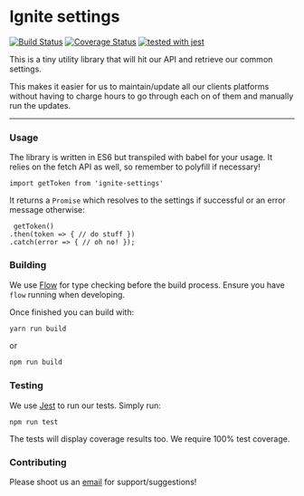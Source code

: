 # Ignite settings

[![Build Status](https://travis-ci.org/igniteonline/ignite-settings.svg?branch=master)](https://travis-ci.org/igniteonline/ignite-settings)
[![Coverage Status](https://coveralls.io/repos/github/igniteonline/ignite-settings/badge.svg?branch=master)](https://coveralls.io/github/igniteonline/ignite-settings?branch=master)
[![tested with jest](https://img.shields.io/badge/tested_with-jest-99424f.svg)](https://github.com/facebook/jest)

This is a tiny utility library that will hit our API and retrieve our common settings.

This makes it easier for us to maintain/update all our clients platforms without having to charge hours to go through each on of them and manually run the updates.

---

### Usage
The library is written in ES6 but transpiled with babel for your usage.
It relies on the fetch API as well, so remember to polyfill if necessary!

```import getToken from 'ignite-settings'```

It returns a `Promise` which resolves to the settings if successful or an error message otherwise:

```
 getToken()
.then(token => { // do stuff })
.catch(error => { // oh no! });
```
### Building
We use [Flow](https://flow.org/en/docs/) for type checking before the build process.
Ensure you have `flow` running when developing.

Once finished you can build with:
```javascript
yarn run build
```
or
```javascript
npm run build
```
### Testing
We use [Jest](https://github.com/facebook/jest) to run our tests.
Simply run: 

```npm run test```

The tests will display coverage results too.
We require 100% test coverage.

### Contributing
Please shoot us an [email](mailto:studio@igniteonline.com.au) for support/suggestions!